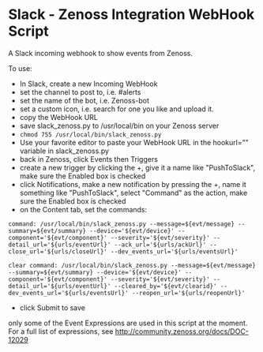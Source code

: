 # Slack - Zenoss Integration WebHook Script
A Slack incoming webhook to show events from Zenoss.

To use:
* In Slack, create a new Incoming WebHook
* set the channel to post to, i.e. #alerts
* set the name of the bot, i.e. Zenoss-bot
* set a custom icon, i.e. search for one you like and upload it.
* copy the WebHook URL
* save slack_zenoss.py to /usr/local/bin on your Zenoss server
* ```chmod 755 /usr/local/bin/slack_zenoss.py```
* Use your favorite editor to paste your WebHook URL in the hookurl="" variable in slack_zenoss.py
* back in Zenoss, click Events then Triggers
* create a new trigger by clicking the +, give it a name like "PushToSlack", make sure the Enabled box is checked
* click Notifications, make a new notification by pressing the +, name it something like "PushToSlack", select "Command" as the action, make sure the Enabled box is checked
* on the Content tab, set the commands:

```
command: /usr/local/bin/slack_zenoss.py --message=${evt/message} --summary=${evt/summary} --device='${evt/device}' --component='${evt/component}' --severity='${evt/severity}' --detail_url='${urls/eventUrl}' --ack_url='${urls/ackUrl}' --close_url='${urls/closeUrl}' --dev_events_url='${urls/eventsUrl}'

clear command: /usr/local/bin/slack_zenoss.py --message=${evt/message} --summary=${evt/summary} --device='${evt/device}' --component='${evt/component}' --severity='${evt/severity}' --detail_url='${urls/eventUrl}' --cleared_by='${evt/clearid}' --dev_events_url='${urls/eventsUrl}' --reopen_url='${urls/reopenUrl}'
```

* click Submit to save

only some of the Event Expressions are used in this script at the moment. For a full list of expressions, see http://community.zenoss.org/docs/DOC-12029
